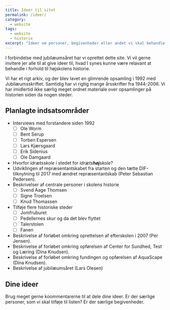 ```yaml
---
title: Ideer til sitet
permalink: /ideer/
category:
  - website
tags:
  - website
  - historie
excerpt: "Ideer om personer, begivenheder eller andet vi skal behandle på sitet"
---
```


I forbindelse med jubilæumsåret har vi oprettet dette site. Vi vil gerne invitere jer alle til at give ideer til, hvad I synes kunne være relavant at behandle i forhold til højskolens historie.

Vi har et rigt arkiv, og der blev lavet en glimrende opsamling i 1992 med Jubilæumsskriftet. Samtidig har vi rigtig mange årsskrifter fra 1944-2006. Vi har imidlertid ikke særlig meget ordnet materiale over opsamlinger på historien siden da nogen steder.

## Planlagte indsatsområder

- Interviews med forstandere siden 1992
  - [ ] Ole Worm
  - [ ] Bent Serup
  - [ ] Torben Espersen
  - [ ] Lars Kjærsgaard
  - [ ] Erik Sidenius
  - [ ] Ole Damgaard
- Hvorfor _idrætsskole_ i stedet for _idræts**høj**skole_?
- Udviklingen af repræsentantskabet fra starten og den tætte DIF-tilknytning til 2017 med ændret repræsentantskab (Peter Sebastian Pedersen).
- Beskrivelser af centrale personer i skolens historie
  - [ ] Svend Aage Thomsen
  - [ ] Signe Troelsen
  - [ ] Knud Thomassen
- Tilføje flere historiske steder
  - [ ] Jomfruburet
  - [ ] Pedellernes skur og da det blev flyttet
  - [ ] Talerstolen
  - [ ] Fanen
- Beskrivelse af forløbet omkring oprettelsen af efterskolen i 2007 (Per Jensen).
- Beskrivelse af forløbet omkring opførelsen af Center for Sundhed, Test og Læring (Dina Knudsen).
- Beskrivelse af forløbet omkring fundingen og opførelsen af AquaScape (Dina Knudsen).
- Beskrivelse af jubilæumsåret (Lars Olesen)

## Dine ideer

Brug meget gerne koommentarerne til at dele dine ideer. Er der særlige personer, som vi skal tilføje til listen? Er der særlige begivenheder.
